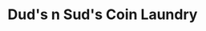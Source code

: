 ---
title: "Dud's n Sud's Coin Laundry"
url: /mount-gilead/duds-n-suds-coin-laundry/
shop: laundry
---